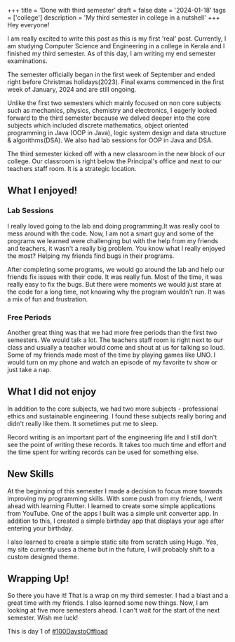+++
title = 'Done with third semester'
draft = false
date = '2024-01-18'
tags = ['college']
description = 'My third semester in college in a nutshell'
+++
Hey everyone!

I am really excited to write this post as this is my first 'real' post. Currently, I am studying Computer Science and Engineering in a college in Kerala and I finished my third semester. As of this day, I am writing my end semester examinations.

The semester officially began in the first week of September and ended right before Christmas holidays(2023). Final exams commenced in the first week of January, 2024 and are still ongoing.

Unlike the first two semesters which mainly focused on non core subjects such as mechanics, physics, chemistry and electronics, I eagerly looked forward to the third semester because we delved deeper into the core subjects which included discrete mathematics, object oriented programming in Java (OOP in Java), logic system design and data structure & algorithms(DSA).  We also had lab sessions for OOP in Java and DSA.

The third semester kicked off with a new classroom in the new block of our college. Our classroom is right below the Principal's office and next to our teachers staff room. It is a strategic location.

## What I enjoyed!

### Lab Sessions
I really loved going to the lab and doing programming.It was really cool to mess around with the code. Now, I am not a smart guy and some of the programs we learned were challenging but with the help from my friends and teachers, it wasn't a really big problem. You know what I really enjoyed the most? Helping my friends find bugs in their programs.

After completing some programs, we would go around the lab and help our friends fix issues with their code. It was really fun. Most of the time, it was really easy to fix the bugs. But there were moments we would just stare at the code for a long time, not knowing why the program wouldn't run. It was a mix of fun and frustration.

### Free Periods
Another great thing was that we had more free periods than the first two semesters. We would talk a lot. The teachers staff room is right next to our class and usually a teacher would come and shout at us for talking so loud. Some of my friends made most of the time by playing games like UNO. I would turn on my phone and watch an episode of my favorite tv show or just take a nap.

## What I did not enjoy
In addition to the core subjects, we had two more subjects - professional ethics and sustainable engineering. I found these subjects really boring and didn't really like them. It sometimes put me to sleep.

Record writing is an important part of the engineering life and I still don't see the point of writing these records. It takes too much time and effort and the time spent for writing records can be used for something else.

## New Skills
At the beginning of this semester I made a decision to focus more towards improving my programming skills. With some push from my friends, I went ahead with learning Flutter. I learned to create some simple applications from YouTube. One of the apps I built was a simple unit converter app. In addition to this, I created a simple birthday app that displays your age after entering your birthday.

I also learned to create a simple static site from scratch using Hugo. Yes, my site currently uses a theme but in the future, I will probably shift to a custom designed theme.

## Wrapping Up!
So there you have it! That is a wrap on my third semester. I had a blast and a great time with my friends. I also learned some new things. Now, I am looking at five more semesters ahead. I can't wait for the start of the next semester. Wish me luck!

This is day 1 of [#100DaystoOffload](https://100daystooffload.com/)



 




 
